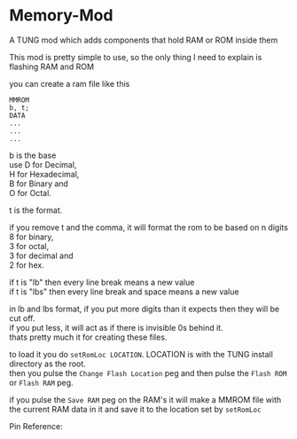 # Memory-Mod
A TUNG mod which adds components that hold RAM or ROM inside them  
  
This mod is pretty simple to use, so the only thing I need to explain is flashing RAM and ROM  
  
you can create a ram file like this  
```
MMROM
b, t;
DATA
...
...
...
```  
b is the base  
use D for Decimal,  
H for Hexadecimal,  
B for Binary and  
O for Octal.  

t is the format.  

if you remove t and the comma,  it will format the rom to be based on n digits  
8 for binary,  
3 for octal,  
3 for decimal and  
2 for hex.  

if t is "lb" then every line break means a new value  
if t is "lbs" then every line break and space means a new value  

in lb and lbs format, if you put more digits than it expects then they will be cut off.  
if you put less, it will act as if there is invisible 0s behind it.  
thats pretty much it for creating these files.  
  
to load it you do `setRomLoc LOCATION`. LOCATION is with the TUNG install directory as the root.  
then you pulse the `Change Flash Location` peg and then pulse the `Flash ROM` or `Flash RAM` peg.  

if you pulse the `Save RAM` peg on the RAM's it will make a MMROM file with the current RAM data in it and save it to the location set by `setRomLoc` 

Pin Reference:  
